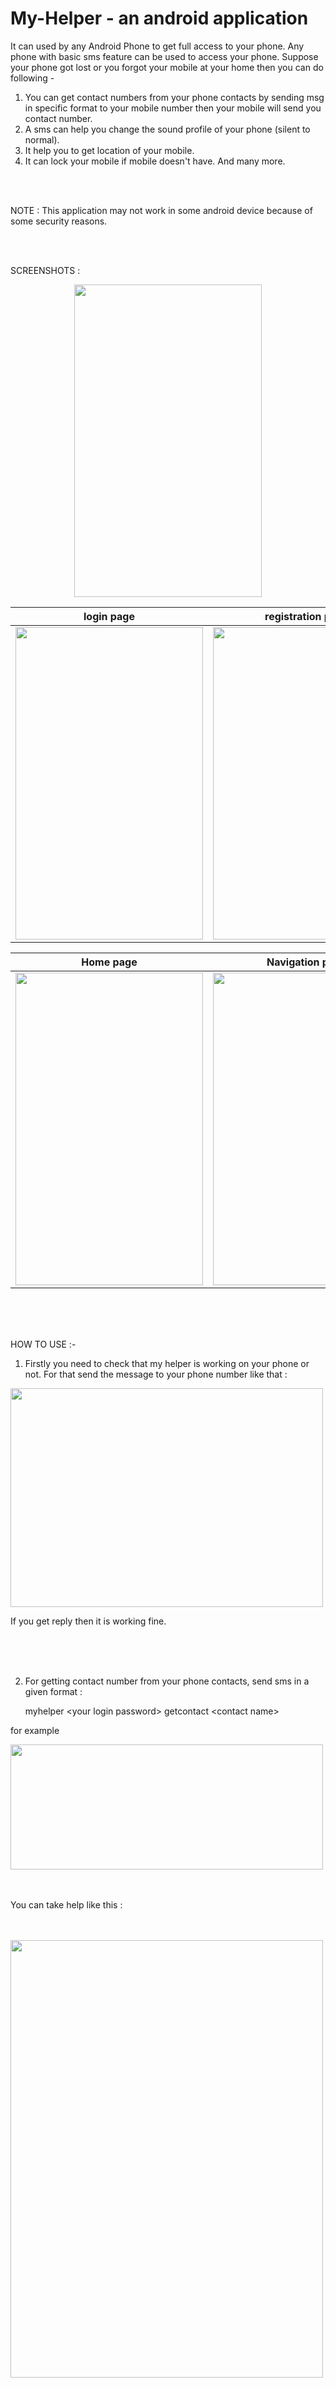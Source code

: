 # My-Helper - an android application

It can used by any Android Phone to get full access to your phone. Any phone with basic sms feature can be used to access your phone. Suppose your phone got lost or you forgot your mobile at your home then you can do following -

1) You can get contact numbers from your phone contacts by sending msg in specific format to your mobile number then your mobile will send you contact number.
2) A sms can help you change the sound profile of your phone (silent to normal).
3) It help you to get location of your mobile.
4) It can lock your mobile if mobile doesn't have.
And many more.

<br>
<br>

NOTE : This application may not work in some android device because of some security reasons.

<br>
<br>


SCREENSHOTS : 

<p align="center"><img src="https://user-images.githubusercontent.com/38532316/84913169-da96e200-b0d7-11ea-9577-8b505608eba7.png" width="300" height="500"></p>

login page                            |   registration page
:-----------------------------------: | :----------------------------------:
<img src="https://user-images.githubusercontent.com/38532316/84911871-660f7380-b0d6-11ea-9946-e4f3f9deb534.png" width="300" height="500"> | <img src="https://user-images.githubusercontent.com/38532316/84913154-d8348800-b0d7-11ea-8753-82009a23dc27.png" width="300" height="500"> 

Home page                            |   Navigation page
:-----------------------------------: | :----------------------------------:
<img src="https://user-images.githubusercontent.com/38532316/84913191-e1bdf000-b0d7-11ea-8ba7-fc98e877064b.png" width="300" height="500"> | <img src="https://user-images.githubusercontent.com/38532316/84915811-e932c880-b0da-11ea-8007-a50d56952511.png" width="300" height="500"> 


<br>
<br>
<br>


HOW TO USE :-

1) Firstly you need to check that my helper is working on your phone or not. For that send the message to your phone number like that :

<img src="https://user-images.githubusercontent.com/38532316/84916430-b6d59b00-b0db-11ea-9914-19068e6b443b.jpg" width="500" height="350"> 

If you get reply then it is working fine.

<br>
<br>
<br>

2) For getting contact number from your phone contacts, send sms in a given format :
      
      myhelper &lt;your login password> getcontact &lt;contact name>
  
  for example

<img src="https://user-images.githubusercontent.com/38532316/84917577-2304ce80-b0dd-11ea-8b49-20eb01ac4425.png" width="500" height="200"> 

<br>
<br>
<br>

You can take help like this :


<br>
<br>

<img src="https://user-images.githubusercontent.com/38532316/84918561-614ebd80-b0de-11ea-8240-e0ac274d14e1.jpg" width="500" height="700">

